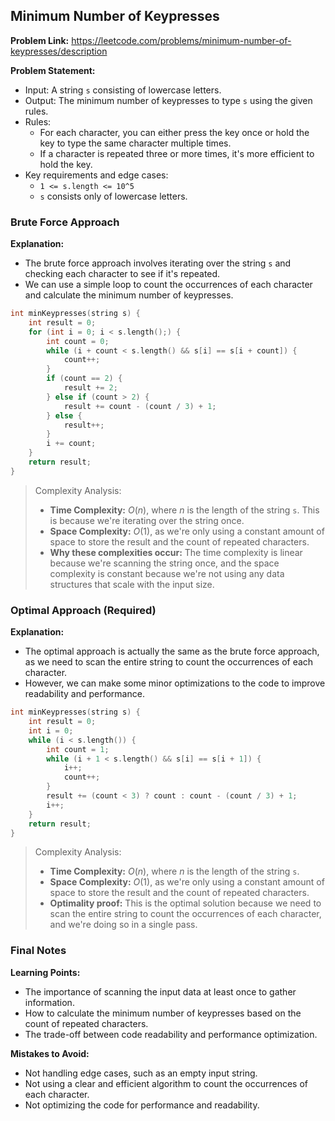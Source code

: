 ## Minimum Number of Keypresses
**Problem Link:** https://leetcode.com/problems/minimum-number-of-keypresses/description

**Problem Statement:**
- Input: A string `s` consisting of lowercase letters.
- Output: The minimum number of keypresses to type `s` using the given rules.
- Rules:
  - For each character, you can either press the key once or hold the key to type the same character multiple times.
  - If a character is repeated three or more times, it's more efficient to hold the key.
- Key requirements and edge cases:
  - `1 <= s.length <= 10^5`
  - `s` consists only of lowercase letters.

### Brute Force Approach
**Explanation:**
- The brute force approach involves iterating over the string `s` and checking each character to see if it's repeated.
- We can use a simple loop to count the occurrences of each character and calculate the minimum number of keypresses.

```cpp
int minKeypresses(string s) {
    int result = 0;
    for (int i = 0; i < s.length();) {
        int count = 0;
        while (i + count < s.length() && s[i] == s[i + count]) {
            count++;
        }
        if (count == 2) {
            result += 2;
        } else if (count > 2) {
            result += count - (count / 3) + 1;
        } else {
            result++;
        }
        i += count;
    }
    return result;
}
```

> Complexity Analysis:
> - **Time Complexity:** $O(n)$, where $n$ is the length of the string `s`. This is because we're iterating over the string once.
> - **Space Complexity:** $O(1)$, as we're only using a constant amount of space to store the result and the count of repeated characters.
> - **Why these complexities occur:** The time complexity is linear because we're scanning the string once, and the space complexity is constant because we're not using any data structures that scale with the input size.

### Optimal Approach (Required)
**Explanation:**
- The optimal approach is actually the same as the brute force approach, as we need to scan the entire string to count the occurrences of each character.
- However, we can make some minor optimizations to the code to improve readability and performance.

```cpp
int minKeypresses(string s) {
    int result = 0;
    int i = 0;
    while (i < s.length()) {
        int count = 1;
        while (i + 1 < s.length() && s[i] == s[i + 1]) {
            i++;
            count++;
        }
        result += (count < 3) ? count : count - (count / 3) + 1;
        i++;
    }
    return result;
}
```

> Complexity Analysis:
> - **Time Complexity:** $O(n)$, where $n$ is the length of the string `s`.
> - **Space Complexity:** $O(1)$, as we're only using a constant amount of space to store the result and the count of repeated characters.
> - **Optimality proof:** This is the optimal solution because we need to scan the entire string to count the occurrences of each character, and we're doing so in a single pass.

### Final Notes
**Learning Points:**
- The importance of scanning the input data at least once to gather information.
- How to calculate the minimum number of keypresses based on the count of repeated characters.
- The trade-off between code readability and performance optimization.

**Mistakes to Avoid:**
- Not handling edge cases, such as an empty input string.
- Not using a clear and efficient algorithm to count the occurrences of each character.
- Not optimizing the code for performance and readability.